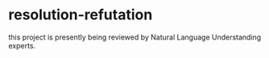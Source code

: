 # resolution-refutation

this project is presently being reviewed by Natural Language Understanding experts.
